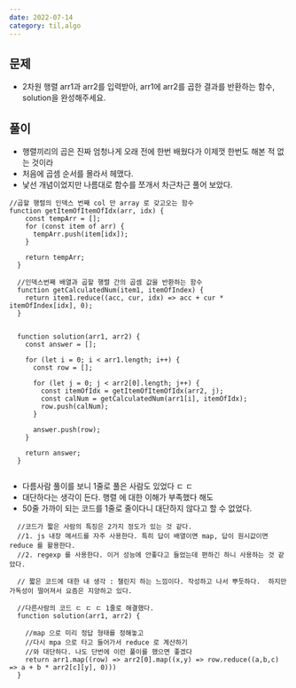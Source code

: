 ```yaml
---
date: 2022-07-14
category: til,algo
---
```


## 문제

- 2차원 행렬 arr1과 arr2를 입력받아, arr1에 arr2를 곱한 결과를 반환하는 함수, solution을 완성해주세요.

## 풀이

- 행렬끼리의 곱은 진짜 엄청나게 오래 전에 한번 배웠다가 이제껏 한번도 해본 적 없는 것이라
- 처음에 곱셈 순서를 몰라서 헤맸다.
- 낯선 개념이었지만 나름대로 함수를 쪼개서 차근차근 풀어 보았다.

```
//곱할 행렬의 인덱스 번째 col 만 array 로 갖고오는 함수
function getItemOfItemOfIdx(arr, idx) {
    const tempArr = [];
    for (const item of arr) {
      tempArr.push(item[idx]);
    }

    return tempArr;
  }

  //인덱스번째 배열과 곱할 행렬 간의 곱셈 값을 반환하는 함수
  function getCalculatedNum(item1, itemOfIndex) {
    return item1.reduce((acc, cur, idx) => acc + cur * itemOfIndex[idx], 0);
  }


  function solution(arr1, arr2) {
    const answer = [];

    for (let i = 0; i < arr1.length; i++) {
      const row = [];

      for (let j = 0; j < arr2[0].length; j++) {
        const itemOfIdx = getItemOfItemOfIdx(arr2, j);
        const calNum = getCalculatedNum(arr1[i], itemOfIdx);
        row.push(calNum);
      }

      answer.push(row);
    }

    return answer;
  }


```

- 다름사람 풀이를 보니 1줄로 풀은 사람도 있었다 ㄷ ㄷ
- 대단하다는 생각이 든다. 행렬 에 대한 이해가 부족했다 해도
- 50줄 가까이 되는 코드를 1줄로 줄이다니 대단하지 않다고 할 수 없었다.

```
  //코드가 짧은 사람의 특징은 2가지 정도가 있는 것 같다.
  //1. js 내장 메서드를 자주 사용한다. 특히 답이 배열이면 map, 답이 원시값이면 reduce 를 활용한다.
  //2. regexp 를 사용한다. 이거 성능에 안좋다고 들었는데 편하긴 하니 사용하는 것 같았다.

  // 짧은 코드에 대한 내 생각 : 챌린지 하는 느낌이다. 작성하고 나서 뿌듯하다.  하지만 가독성이 떨어져서 요즘은 지양하고 있다.

  //다른사람의 코드 ㄷ ㄷ ㄷ 1줄로 해결했다.
  function solution(arr1, arr2) {

    //map 으로 미리 정답 형태를 정해놓고
    //다시 mpa 으로 타고 들어가서 reduce 로 계산하기
    //와 대단하다. 나도 단번에 이런 풀이를 했으면 좋겠다
    return arr1.map((row) => arr2[0].map((x,y) => row.reduce((a,b,c) => a + b * arr2[c][y], 0)))
  }

```
